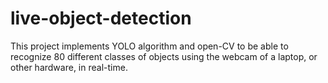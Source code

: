 # live-object-detection
This project implements YOLO algorithm and open-CV to be able to recognize 80 different classes of objects using the webcam of a laptop, or other hardware, in real-time.
